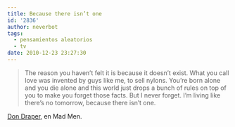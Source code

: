 ```yaml
---
title: Because there isn’t one
id: '2836'
author: neverbot
tags:
  - pensamientos aleatorios
  - tv
date: 2010-12-23 23:27:30
---
```


> The reason you haven’t felt it is because it doesn’t exist. What you call love was invented by guys like me, to sell nylons. You’re born alone and you die alone and this world just drops a bunch of rules on top of you to make you forget those facts. But I never forget. I’m living like there’s no tomorrow, because there isn’t one.

[Don Draper](/don-draper-says/), en Mad Men.
